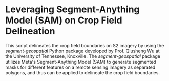 # Leveraging Segment-Anything Model (SAM) on Crop Field Delineation

This script delineates the crop field boundaries on S2 imagery by using the <i>segment-geospatial</i> Python package developed by Prof. Qiusheng Wu at the University of Tennessee, Knoxville. The <i>segment-geospatial</i> package utilizes Meta's Segment-Anything Model (SAM) to generate segmented masks for different features on a remote sensing imagery as separated polygons, and thus can be applied to delineate the crop field boundaries.
